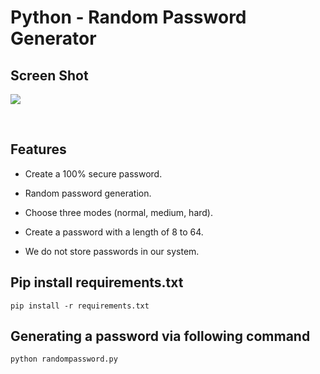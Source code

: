 # Python - Random Password Generator 



## Screen Shot

<p align="left">
  <img src="https://i.pinimg.com/564x/6d/81/a4/6d81a4ce0eac7d0bc51cc58feca53e89.jpg">  
</p>
<br>





## Features

* Create a 100% secure password.

* Random password generation.

* Choose three modes (normal, medium, hard).

* Create a password with a length of 8 to 64.

* We do not store passwords in our system.



## Pip install requirements.txt
```
pip install -r requirements.txt
```

## Generating a password via following command
```
python randompassword.py
```
